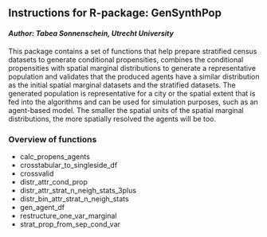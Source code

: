 ## **Instructions for R-package: GenSynthPop**
#### *Author: Tabea Sonnenschein, Utrecht University*

This package contains a set of functions that help prepare stratified census datasets to generate conditional propensities, combines the conditional propensities with spatial marginal distributions to generate a representative population and validates that the produced agents have a similar distribution as the initial spatial marginal datasets and the stratified datasets. The generated population is  representative for a city or the spatial extent that is fed into the algorithms and can be used for simulation purposes, such as an agent-based model. The smaller the spatial units of the spatial marginal distributions, the more spatially resolved the agents will be too.

### Overview of functions
* calc_propens_agents
* crosstabular_to_singleside_df
* crossvalid
* distr_attr_cond_prop
* distr_attr_strat_n_neigh_stats_3plus
* distr_bin_attr_strat_n_neigh_stats
* gen_agent_df
* restructure_one_var_marginal
* strat_prop_from_sep_cond_var